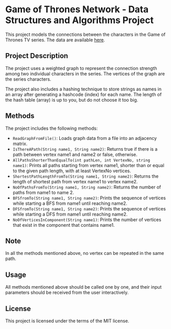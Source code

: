 # Game of Thrones Network - Data Structures and Algorithms Project

This project models the connections between the characters in the Game of Thrones TV series. The data are available [here](https://github.com/melaniewalsh/sample-social-network-datasets/blob/master/sample-).

## Project Description

The project uses a weighted graph to represent the connection strength among two individual characters in the series. The vertices of the graph are the series characters.

The project also includes a hashing technique to store strings as names in an array after generating a hashcode (index) for each name. The length of the hash table (array) is up to you, but do not choose it too big.

## Methods

The project includes the following methods:

- `ReadGraphFromFile()`: Loads graph data from a file into an adjacency matrix.
- `IsThereAPath(String name1, String name2)`: Returns true if there is a path between vertex name1 and name2 or false, otherwise.
- `AllPathsShorterThanEqualTo(int pathLen, int VertexNo, string name1)`: Prints all paths starting from vertex name1, shorter than or equal to the given path length, with at least VertexNo vertices.
- `ShortestPathLengthFromTo(String name1, String name2)`: Returns the length of shortest path from vertex name1 to vertex name2.
- `NoOfPathsFromTo(String name1, String name2)`: Returns the number of paths from name1 to name 2.
- `BFSfromTo(String name1, String name2)`: Prints the sequence of vertices while starting a BFS from name1 until reaching name2.
- `DFSfromTo(String name1, String name2)`: Prints the sequence of vertices while starting a DFS from name1 until reaching name2.
- `NoOfVerticesInComponent(String name1)`: Prints the number of vertices that exist in the component that contains name1.

## Note

In all the methods mentioned above, no vertex can be repeated in the same path.

## Usage

All methods mentioned above should be called one by one, and their input parameters should be received from the user interactively.

## License

This project is licensed under the terms of the MIT license.
